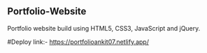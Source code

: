 ## Portfolio-Website
Portfolio website build using HTML5, CSS3, JavaScript and jQuery.

#Deploy link:- https://portfolioankit07.netlify.app/




